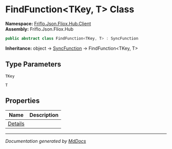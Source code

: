 ﻿<!--  
  <auto-generated>   
    The contents of this file were generated by a tool.  
    Changes to this file may be list if the file is regenerated  
  </auto-generated>   
-->

# FindFunction\<TKey, T\> Class

**Namespace:** [Friflo.Json.Fliox.Hub.Client](../index.md)  
**Assembly:** Friflo.Json.Fliox.Hub

```csharp
public abstract class FindFunction<TKey, T> : SyncFunction
```

**Inheritance:** object → [SyncFunction](../SyncFunction/index.md) → FindFunction\<TKey, T\>

## Type Parameters

`TKey`

`T`

## Properties

| Name                             | Description |
| -------------------------------- | ----------- |
| [Details](properties/Details.md) |             |

___

*Documentation generated by [MdDocs](https://github.com/ap0llo/mddocs)*
